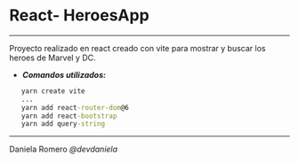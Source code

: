 # React- HeroesApp
<hr>

Proyecto realizado en react creado con vite para mostrar y buscar los heroes de Marvel y DC.


* <b><i>Comandos utilizados:</i></b>
```cmd
   yarn create vite
   ...
   yarn add react-router-dom@6
   yarn add react-bootstrap
   yarn add query-string
```

<hr>

Daniela Romero
<i>@devdaniela</i>
